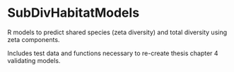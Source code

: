 # SubDivHabitatModels
R models to predict shared species (zeta diversity) and total diversity using zeta components.

Includes test data and functions necessary to re-create thesis chapter 4 validating models.
